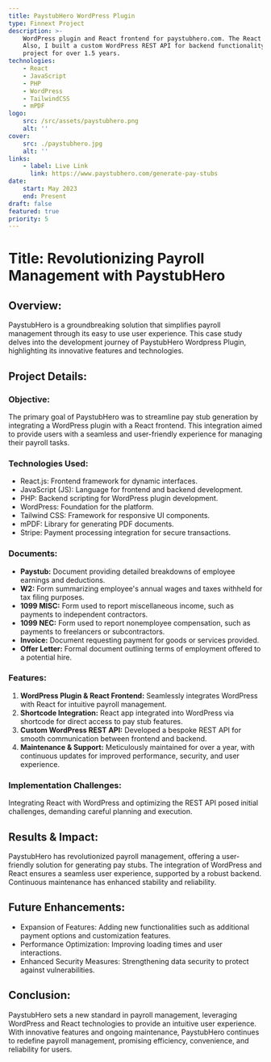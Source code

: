 ```yaml
---
title: PaystubHero WordPress Plugin
type: Finnext Project
description: >-
    WordPress plugin and React frontend for paystubhero.com. The React app is integrated via shortcode.
    Also, I built a custom WordPress REST API for backend functionality. I am also maintaining this
    project for over 1.5 years.
technologies:
    - React
    - JavaScript
    - PHP
    - WordPress
    - TailwindCSS
    - mPDF
logo:
    src: /src/assets/paystubhero.png
    alt: ''
cover:
    src: ./paystubhero.jpg
    alt: ''
links:
    - label: Live Link
      link: https://www.paystubhero.com/generate-pay-stubs
date:
    start: May 2023
    end: Present
draft: false
featured: true
priority: 5
---
```


# **Title:** Revolutionizing Payroll Management with PaystubHero

## **Overview:**

PaystubHero is a groundbreaking solution that simplifies payroll management through its easy to use user experience. This case study delves into the development journey of PaystubHero Wordpress Plugin, highlighting its innovative features and technologies.

## **Project Details:**

### **Objective:**

The primary goal of PaystubHero was to streamline pay stub generation by integrating a WordPress plugin with a React frontend. This integration aimed to provide users with a seamless and user-friendly experience for managing their payroll tasks.

### **Technologies Used:**

-   React.js: Frontend framework for dynamic interfaces.
-   JavaScript (JS): Language for frontend and backend development.
-   PHP: Backend scripting for WordPress plugin development.
-   WordPress: Foundation for the platform.
-   Tailwind CSS: Framework for responsive UI components.
-   mPDF: Library for generating PDF documents.
-   Stripe: Payment processing integration for secure transactions.

### **Documents:**

-   **Paystub:** Document providing detailed breakdowns of employee earnings and deductions.
-   **W2:** Form summarizing employee's annual wages and taxes withheld for tax filing purposes.
-   **1099 MISC:** Form used to report miscellaneous income, such as payments to independent contractors.
-   **1099 NEC:** Form used to report nonemployee compensation, such as payments to freelancers or subcontractors.
-   **Invoice:** Document requesting payment for goods or services provided.
-   **Offer Letter:** Formal document outlining terms of employment offered to a potential hire.

### **Features:**

1. **WordPress Plugin & React Frontend:** Seamlessly integrates WordPress with React for intuitive payroll management.
2. **Shortcode Integration:** React app integrated into WordPress via shortcode for direct access to pay stub features.
3. **Custom WordPress REST API:** Developed a bespoke REST API for smooth communication between frontend and backend.
4. **Maintenance & Support:** Meticulously maintained for over a year, with continuous updates for improved performance, security, and user experience.

### **Implementation Challenges:**

Integrating React with WordPress and optimizing the REST API posed initial challenges, demanding careful planning and execution.

## **Results & Impact:**

PaystubHero has revolutionized payroll management, offering a user-friendly solution for generating pay stubs. The integration of WordPress and React ensures a seamless user experience, supported by a robust backend. Continuous maintenance has enhanced stability and reliability.

## **Future Enhancements:**

-   Expansion of Features: Adding new functionalities such as additional payment options and customization features.
-   Performance Optimization: Improving loading times and user interactions.
-   Enhanced Security Measures: Strengthening data security to protect against vulnerabilities.

## **Conclusion:**

PaystubHero sets a new standard in payroll management, leveraging WordPress and React technologies to provide an intuitive user experience. With innovative features and ongoing maintenance, PaystubHero continues to redefine payroll management, promising efficiency, convenience, and reliability for users.
